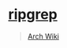 # [ripgrep](https://github.com/BurntSushi/ripgrep)

> [Arch Wiki](wiki)

[wiki]: https://wiki.archlinux.org/index.php/Core_utilities#grep_alternatives
